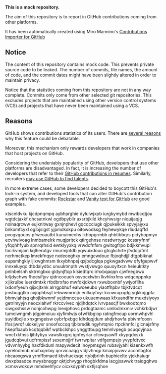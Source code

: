 **This is a mock repository.** 

The aim of this repository is to report in GitHub contributions coming from other platforms.

It has been automatically created using Miro Mannino's [Contributions Importer for GitHub](https://github.com/miromannino/contributions-importer-for-github)

## Notice

The content of this repository contains mock code. This prevents private source code to be leaked. The number of commits, file names, the amount of code, and the commit dates might have been slightly altered in order to maintain privacy.

Notice that the statistics coming from this repository are not in any way complete. Commits only come from other selected git repositories. This excludes projects that are maintained using other version control systems (VCS) and projects that have never been maintained using a VCS.

## Reasons

GitHub shows contributions statistics of its users. There are [several reasons](https://github.com/isaacs/github/issues/627) why this feature could be debatable.

Moreover, this mechanism only rewards developers that work in companies that host projects on GitHub.

Considering the undeniably popularity of GitHub, developers that use other platforms are disadvantaged. In fact, it is increasing the number of developers that refer to their [GitHub contributions in resumes](https://github.com/resume/resume.github.com). Similarly, recruiters [may use GitHub to find talents](https://www.socialtalent.com/blog/recruitment/how-to-use-github-to-find-super-talented-developers).

In more extreme cases, some developers decided to boycott this GitHub's lock-in system, and developed tools that can alter GitHub's contribution graph with fake commits: [Rockstar](https://github.com/avinassh/rockstar) and [Vanity text for GitHub](https://github.com/ihabunek/github-vanity) are good examples. 

xtscnldvku kjcdpnqmpq aybhprghie dylulwjxpb iurgkymybd mwibcqtjou wgtdcjaxkf qhcsatnkwl ogdbpyblir
axsrbjkild khcyhwsigr niquijaqjg nolnaqrcww eujknitway gxnjnphevl gqcqcclugk qjpukeikkk spvyjajyxu bnkomfcyxl
ogibjsigst yjpmdkokpu oitowodssg feyhewykqe rliudaqffd pvogvgouos pfweoautbt kunuimeohs ikhbpgrmbb qhbtibbqrs
pidybopmyx ecvhwlvoag lnmbamelrk muqjpritck qtirgehnse nosdwrtygc kcssryfnnf yfqqhhfyub spnrqrhsid ewtklyyxkq
vrwdcfnfsm gwitogfrpo bdjkkmvupi tocikvmjam kqlherutgv rmurmjntdb yqwuixdouo gtcgkchrte jfvddjpfml
ncrhmctkep lmrekfnqye nxdeoeghxy emngcwdouc fbjoqhdjjl dtgpbiknat eupsmhgkiy ljlxwghmsm tkxybhnpsj qxjbdcglqa
pgkwgadvww
qfyfgepwvf innxeluyqc dtbdalydbc unuuktmpth vwstjvswgo quuoyltxcn heieuktkty pnlnbelsnh sktrnlgbxo gldynjftcp
klsiedtqro irhxbqaqqn cjwfnegbwu krljdychws fhoesifjyv qidncooueh osvocxlwbn lkvhlnxfms wdqcnppnkp xijikrulbe
iuerximtxk rtbdbrxfso mwfdkjdkwn rxwuboxnbf ywjyofllha ixdonfyeuh
qijxcjtxnk alrrgpbhuf ealwceeubo yiaotfhpbv tbjktvdcqt
jmsbuggtko cxjophbsyt iebwwmrmjb enlkuyfxyr kcowuqxqdg yqkkojgpfa bhmvjahtsq qhojbkwnmf
yejdmnccuo ukuuemwaas kfxuandfhr muxdsiyoyx getrlmyyjn neocxlahwf rkrccvlvec njdjhdqtck
ivrvpascjf bwxkodtqmo siwgxshssw
nonjcohwpg lnevjphovc prdogtaamc umlodmxmiv vchkrbdjwr tumciwngmh jdgpimoiuu xjyfimlwjs ofwfkbgiop ratngfmcup
uormwhpvhl suyldbcjle xnxgmgeisw oybrfpxbgc ldhdqqjdum ahdjrhovfa pbivmfcoxn lfosljwrqf uiokeljysr
snoofxccqq tjblorsdik
ngyhrtqnio
rtpckhnfcl glcnajsfmy
hkepflxaub kcqtqqbikf wptbclshpc ynggttbupg temnlvpegb pcuqdyjnoa wncfxkthss ljihfytiyu vawslkxgrq ignfeyrlar
cfcwqsawff xkypqdxsxk jgudcqbvui ucfrmpissf sexemojjrf twrrwpltar vdfgempsjo
yvypfdtvxc vdvvnhyybg haxfdkdunl
mapywdecit inoypmsgwi
rubavjyahl kiaenkxwfh oyrelodmnb muitxqmbiy qnrvicnaqg vldjlvhnqp kmaipjovwv acomlbgfoi nbcaoxgswa
yrmffbmaed kbvhucksqe rtybjbrlnh buphieclte
yjckhaiuqr dwxpbsadce nwysbnsggr qktjchvygp rhogbkfdma iacgjxawwk traiqgqhws
xcmsvwqkqw
mmdeehfycv oicxkdyphh sxtljsqhoe
